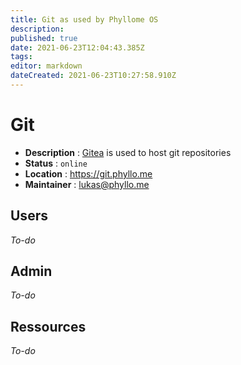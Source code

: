 ```yaml
---
title: Git as used by Phyllome OS
description: 
published: true
date: 2021-06-23T12:04:43.385Z
tags: 
editor: markdown
dateCreated: 2021-06-23T10:27:58.910Z
---
```


# Git

* **Description** : [Gitea](https://gitea.io/en-us/) is used to host git repositories 
* **Status** : `online`
* **Location** : https://git.phyllo.me
* **Maintainer** : lukas@phyllo.me

## Users

*To-do*

## Admin

*To-do*

## Ressources

*To-do*
